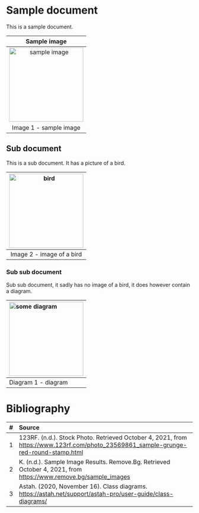 

# Sample document 

This is a sample document.

|Sample image|
|:---:|
| <img width="200" src="https://previews.123rf.com/images/aquir/aquir1311/aquir131100316/23569861-sample-grunge-red-round-stamp.jpg"  alt="sample image"/> |
| Image 1 - sample image| 


## Sub document

This is a sub document. It has a picture of a bird.

| <img width="200" src="https://static.remove.bg/sample-gallery/graphics/bird-thumbnail.jpg"  alt="bird"/> |
|:---:|
|Image 2 - image of a bird|


### Sub sub document

Sub sub document, it sadly has no image of a bird, it does however contain a diagram.

| <img width="200" src="https://astah.net/wp-content/uploads/2020/11/auto-create-class-diagram-detailed.png"  alt="some diagram"/> |
|:---|
| Diagram 1 - diagram |





# Bibliography


|#|Source|
|:---:|:---|
| 1 | 123RF. (n.d.). Stock Photo. Retrieved October 4, 2021, from https://www.123rf.com/photo_23569861_sample-grunge-red-round-stamp.html | 
| 2 | K. (n.d.). Sample Image Results. Remove.Bg. Retrieved October 4, 2021, from https://www.remove.bg/sample_images | 
| 3 | Astah. (2020, November 16). Class diagrams. https://astah.net/support/astah-pro/user-guide/class-diagrams/ | 
